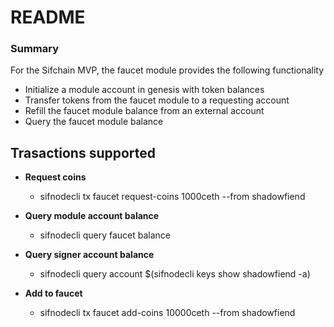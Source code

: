 # README

### Summary

For the Sifchain MVP, the faucet module provides the following functionality
- Initialize a module account in genesis with token balances
- Transfer tokens from the faucet module to a requesting account
- Refill the faucet module balance from an external account
- Query the faucet module balance

## Trasactions supported

 - **Request coins**
    - sifnodecli tx faucet request-coins 1000ceth --from shadowfiend

 - **Query module account balance**
    - sifnodecli query faucet balance 

 - **Query signer account balance**
    - sifnodecli query account $(sifnodecli keys show shadowfiend -a)
    
 - **Add to faucet**
    - sifnodecli tx faucet add-coins 10000ceth --from shadowfiend